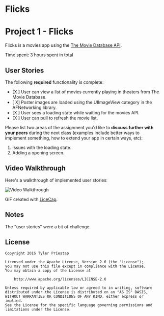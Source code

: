 # Flicks
# Project 1 - Flicks

Flicks is a movies app using the [The Movie Database API](http://docs.themoviedb.apiary.io/#).

Time spent: 3 hours spent in total

## User Stories

The following **required** functionality is complete:

- [X ] User can view a list of movies currently playing in theaters from The Movie Database.
- [ X] Poster images are loaded using the UIImageView category in the AFNetworking library.
- [X ] User sees a loading state while waiting for the movies API.
- [X ] User can pull to refresh the movie list.



Please list two areas of the assignment you'd like to **discuss further with your peers** during the next class (examples include better ways to implement something, how to extend your app in certain ways, etc):

1. Issues with the loading state.
2. Adding a opening screen.

## Video Walkthrough 

Here's a walkthrough of implemented user stories:

<img src='http://imgur.com/eO381c2' title='Flicks Walkthrough' width='' alt='Video Walkthrough' />

GIF created with [LiceCap](http://www.cockos.com/licecap/).

## Notes

The "user stories" were a bit of challenge.

## License

    Copyright 2016 Tyler Priestap

    Licensed under the Apache License, Version 2.0 (the "License");
    you may not use this file except in compliance with the License.
    You may obtain a copy of the License at

        http://www.apache.org/licenses/LICENSE-2.0

    Unless required by applicable law or agreed to in writing, software
    distributed under the License is distributed on an "AS IS" BASIS,
    WITHOUT WARRANTIES OR CONDITIONS OF ANY KIND, either express or implied.
    See the License for the specific language governing permissions and
    limitations under the License.
